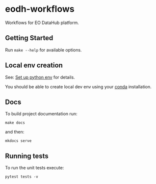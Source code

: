 # eodh-workflows

Workflows for EO DataHub platform.

## Getting Started

Run `make --help` for available options.

## Local env creation

See: [Set up python env](./guides/setup-dev-env.md) for details.

You should be able to create local dev env using your [conda](https://docs.conda.io/en/latest/miniconda.html)
installation.

## Docs

To build project documentation run:

```shell
make docs
```

and then:

```shell
mkdocs serve
```

## Running tests

To run the unit tests execute:

```shell
pytest tests -v
```
